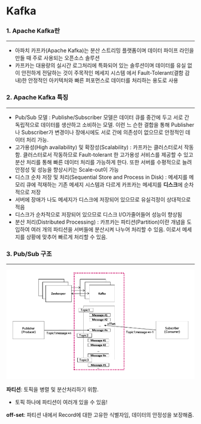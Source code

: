 # Kafka


### 1. Apache Kafka란

___

- 아파치 카프카(Apache Kafka)는 분산 스트리밍 플랫폼이며 데이터 파이프 라인을 만들 때 주로 사용되는 오픈소스 솔루션
- 카프카는 대용량의 실시간 로그처리에 특화되어 있는 솔루션이며 데이터를 유실 없이 안전하게 전달하는 것이 주목적인 메세지 시스템 에서 Fault-Tolerant(결함 감내)한 안정적인 아키텍처와 빠른 퍼포먼스로 데이터를 처리하는 용도로 사용



### 2. Apache Kafka 특징

___

- Pub/Sub 모델 : Publishe/Subscriber 모델은 데이터 큐를 중간에 두고 서로 간 독립적으로 데이터를 생산하고 소비하는 모델. 이런 느 슨한 결합을 통해 Publisher나 Subscriber가 변경이나 장애시에도 서로 간에 의존성이 없으므로 안정적인 데이터 처리 가능.
- 고가용성(High availability) 및 확장성(Scalability) : 카프카는 클러스터로서 작동함. 클러스터로서 작동하므로 Fault-tolerant 한 고가용성 서비스를 제공할 수 있고 분산 처리를 통해 빠른 데이터 처리를 가능하게 한다. 또한 서버를 수평적으로 늘려 안정성 및 성능을 향상시키는 Scale-out이 가능
- 디스크 순차 저장 및 처리(Sequential Store and Process in Disk) : 메세지를 메모리 큐에 적재하는 기존 메세지 시스템과 다르게 카프카는 메세지를 **디스크**에 순차적으로 저장
- 서버에 장애가 나도 메세지가 디스크에 저장되어 있으므로 유실걱정이 상대적으로 적음
- 디스크가 순차적으로 저장되어 있으므로 디스크 I/O가줄어들어 성능이 향상됨
- 분산 처리(Distributed Processing) : 카프카는 파티션(Partition)이란 개념을 도입하여 여러 개의 파티션을 서버들에 분산시켜 나누어 처리할 수 있음. 이로서 메세지를 상황에 맞추어 빠르게 처리할 수 있음.



### 3. Pub/Sub 구조

___

![pubsub구조](/Img/pubsub구조.png)

**파티션**: 토픽을 병렬 및 분산처리하기 위함.

- 토픽 하나에 파티션이 여러개 있을 수 있음!

**off-set**: 파티션 내에서 Record에 대한 고유한 식별자임, 데이터의 안정성을 보장해줌.


